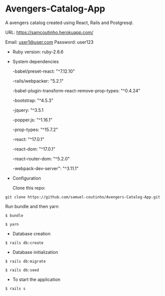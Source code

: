 # Avengers-Catalog-App

A avengers catalog created using React, Rails and Postgresql.

URL: https://samcoutinho.herokuapp.com/

Email: user1@user.com
Password: user123

* Ruby version: ruby-2.6.6

* System dependencies

  -babel/preset-react: "^7.12.10"

  -rails/webpacker: "5.2.1"

  -babel-plugin-transform-react-remove-prop-types: "^0.4.24"

  -bootstrap: "^4.5.3"

  -jquery: "^3.5.1

  -popper.js: "^1.16.1"

  -prop-types: "^15.7.2"

  -react: "^17.0.1"

  -react-dom: "^17.0.1"

  -react-router-dom: "^5.2.0"  

  -webpack-dev-server": "^3.11.1"

* Configuration

  Clone this repo:

```
git clone https://github.com/samuel-coutinho/Avengers-Catalog-App.git
```
  Run bundle and then yarn
  
```
$ bundle
```

```
$ yarn
```

* Database creation
```
$ rails db:create
```

* Database initialization
```
$ rails db:migrate
```
```
$ rails db:seed
```
* To start the application
```
$ rails s
```




